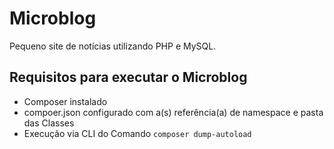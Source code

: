 # Microblog
 
Pequeno site de notícias utilizando PHP e MySQL.

## Requisitos para executar o Microblog

- Composer instalado
- compoer.json configurado com a(s) referência(a) de namespace e pasta das Classes
- Execução via CLI do Comando `composer dump-autoload`
